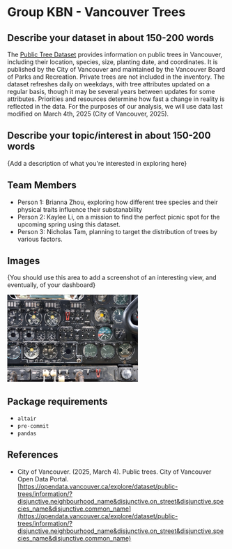 # Group KBN - Vancouver Trees

## Describe your dataset in about 150-200 words

The [Public Tree Dataset](https://opendata.vancouver.ca/explore/dataset/public-trees/information/?disjunctive.neighbourhood_name&disjunctive.on_street&disjunctive.species_name&disjunctive.common_name) provides information on public trees in Vancouver, including their location, species, size, planting date, and coordinates. It is published by the City of Vancouver and maintained by the Vancouver Board of Parks and Recreation. Private trees are not included in the inventory. The dataset refreshes daily on weekdays, with tree attributes updated on a regular basis, though it may be several years between updates for some attributes. Priorities and resources determine how fast a change in reality is reflected in the data. For the purposes of our analysis, we will use data last modified on March 4th, 2025 (City of Vancouver, 2025).

## Describe your topic/interest in about 150-200 words

{Add a description of what you're interested in exploring here}

## Team Members

- Person 1: Brianna Zhou, exploring how different tree species and their physical traits influence their substanability
- Person 2: Kaylee Li, on a mission to find the perfect picnic spot for the upcoming spring using this dataset.
- Person 3: Nicholas Tam, planning to target the distribution of trees by various factors.

## Images

{You should use this area to add a screenshot of an interesting view, and eventually, of your dashboard}

<img src ="images/test.jpg" width="300px">

## Package requirements

- `altair`
- `pre-commit`
- `pandas`

## References

- City of Vancouver. (2025, March 4). Public trees. City of Vancouver Open Data Portal. [https://opendata.vancouver.ca/explore/dataset/public-trees/information/?disjunctive.neighbourhood_name&disjunctive.on_street&disjunctive.species_name&disjunctive.common_name](https://opendata.vancouver.ca/explore/dataset/public-trees/information/?disjunctive.neighbourhood_name&disjunctive.on_street&disjunctive.species_name&disjunctive.common_name)
